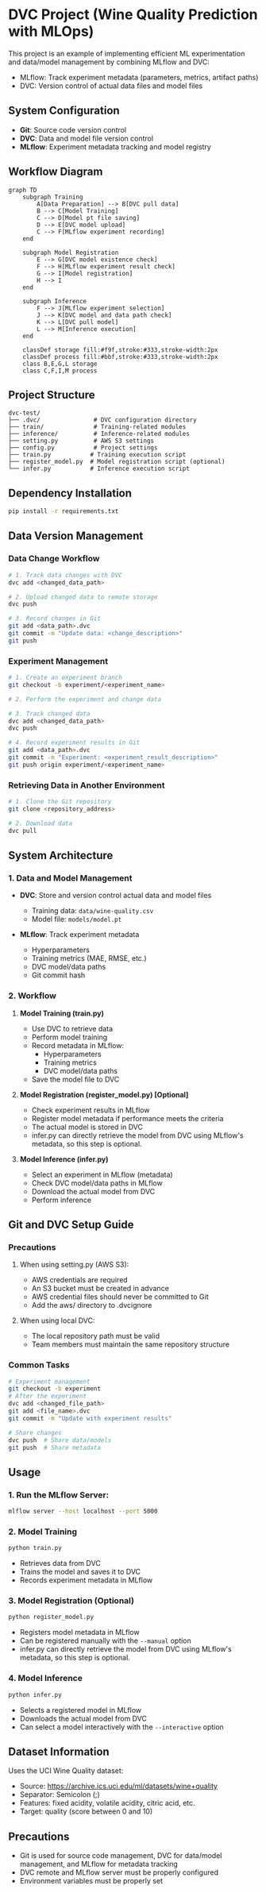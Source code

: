 # DVC Project (Wine Quality Prediction with MLOps)

This project is an example of implementing efficient ML experimentation and data/model management by combining MLflow and DVC:
- MLflow: Track experiment metadata (parameters, metrics, artifact paths)
- DVC: Version control of actual data files and model files

## System Configuration

- **Git**: Source code version control
- **DVC**: Data and model file version control
- **MLflow**: Experiment metadata tracking and model registry

## Workflow Diagram

```mermaid
graph TD
    subgraph Training
        A[Data Preparation] --> B[DVC pull data]
        B --> C[Model Training]
        C --> D[Model pt file saving]
        D --> E[DVC model upload]
        C --> F[MLflow experiment recording]
    end

    subgraph Model Registration
        E --> G[DVC model existence check]
        F --> H[MLflow experiment result check]
        G --> I[Model registration]
        H --> I
    end

    subgraph Inference
        F --> J[MLflow experiment selection]
        J --> K[DVC model and data path check]
        K --> L[DVC pull model]
        L --> M[Inference execution]
    end

    classDef storage fill:#f9f,stroke:#333,stroke-width:2px
    classDef process fill:#bbf,stroke:#333,stroke-width:2px
    class B,E,G,L storage
    class C,F,I,M process
```

## Project Structure
```
dvc-test/
├── .dvc/               # DVC configuration directory
├── train/              # Training-related modules
├── inference/          # Inference-related modules
├── setting.py          # AWS S3 settings
├── config.py           # Project settings
├── train.py           # Training execution script
├── register_model.py  # Model registration script (optional)
└── infer.py           # Inference execution script
```

## Dependency Installation

```bash
pip install -r requirements.txt
```

## Data Version Management

### Data Change Workflow

```bash
# 1. Track data changes with DVC
dvc add <changed_data_path>

# 2. Upload changed data to remote storage
dvc push

# 3. Record changes in Git
git add <data_path>.dvc
git commit -m "Update data: <change_description>"
git push
```

### Experiment Management

```bash
# 1. Create an experiment branch
git checkout -b experiment/<experiment_name>

# 2. Perform the experiment and change data

# 3. Track changed data
dvc add <changed_data_path>
dvc push

# 4. Record experiment results in Git
git add <data_path>.dvc
git commit -m "Experiment: <experiment_result_description>"
git push origin experiment/<experiment_name>
```

### Retrieving Data in Another Environment

```bash
# 1. Clone the Git repository
git clone <repository_address>

# 2. Download data
dvc pull
```

## System Architecture

### 1. Data and Model Management
- **DVC**: Store and version control actual data and model files
  - Training data: `data/wine-quality.csv`
  - Model file: `models/model.pt`

- **MLflow**: Track experiment metadata
  - Hyperparameters
  - Training metrics (MAE, RMSE, etc.)
  - DVC model/data paths
  - Git commit hash

### 2. Workflow

1. **Model Training (train.py)**
   - Use DVC to retrieve data
   - Perform model training
   - Record metadata in MLflow:
     - Hyperparameters
     - Training metrics
     - DVC model/data paths
   - Save the model file to DVC

2. **Model Registration (register_model.py) [Optional]**
   - Check experiment results in MLflow
   - Register model metadata if performance meets the criteria
   - The actual model is stored in DVC
   - infer.py can directly retrieve the model from DVC using MLflow's metadata, so this step is optional.

3. **Model Inference (infer.py)**
   - Select an experiment in MLflow (metadata)
   - Check DVC model/data paths in MLflow
   - Download the actual model from DVC
   - Perform inference

## Git and DVC Setup Guide

### Precautions

1. When using setting.py (AWS S3):
   - AWS credentials are required
   - An S3 bucket must be created in advance
   - AWS credential files should never be committed to Git
   - Add the aws/ directory to .dvcignore

2. When using local DVC:
   - The local repository path must be valid
   - Team members must maintain the same repository structure

### Common Tasks

```bash
# Experiment management
git checkout -b experiment
# After the experiment
dvc add <changed_file_path>
git add <file_name>.dvc
git commit -m "Update with experiment results"

# Share changes
dvc push  # Share data/models
git push  # Share metadata
```

## Usage

### 1. Run the MLflow Server:
```bash
mlflow server --host localhost --port 5000
```

### 2. Model Training
```bash
python train.py
```
- Retrieves data from DVC
- Trains the model and saves it to DVC
- Records experiment metadata in MLflow

### 3. Model Registration (Optional)
```bash
python register_model.py
```
- Registers model metadata in MLflow
- Can be registered manually with the `--manual` option
- infer.py can directly retrieve the model from DVC using MLflow's metadata, so this step is optional.

### 4. Model Inference
```bash
python infer.py
```
- Selects a registered model in MLflow
- Downloads the actual model from DVC
- Can select a model interactively with the `--interactive` option

## Dataset Information

Uses the UCI Wine Quality dataset:
- Source: https://archive.ics.uci.edu/ml/datasets/wine+quality
- Separator: Semicolon (;)
- Features: fixed acidity, volatile acidity, citric acid, etc.
- Target: quality (score between 0 and 10)

## Precautions

- Git is used for source code management, DVC for data/model management, and MLflow for metadata tracking
- DVC remote and MLflow server must be properly configured
- Environment variables must be properly set
